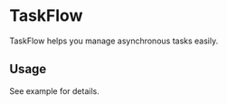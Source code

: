 # TaskFlow

TaskFlow helps you manage asynchronous tasks easily.

## Usage

See example for details.
